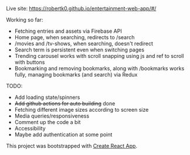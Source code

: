 Live site: https://robertk0.github.io/entertainment-web-app/#/

Working so far: 
- Fetching entries and assets via Firebase API
- Home page, when searching, redirects to /search
- /movies and /tv-shows, when searching, doesn't redirect
- Search term is persistent even when switching pages
- Trending carousel works with scroll snapping using js and ref to scroll with buttons
- Bookmarking and removing bookmarks, along with /bookmarks works fully, managing bookmarks (and search) via Redux

TODO:
- Add loading state/spinners
- ~~Add github actions for auto building~~ done
- Fetching different image sizes according to screen size
- Media queries/responsiveness
- Comment up the code a bit
- Accessibility
- Maybe add authentication at some point

This project was bootstrapped with [Create React App](https://github.com/facebook/create-react-app).

